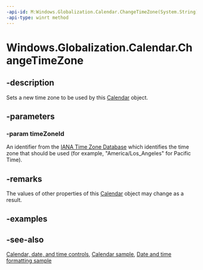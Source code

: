 ```yaml
---
-api-id: M:Windows.Globalization.Calendar.ChangeTimeZone(System.String)
-api-type: winrt method
---
```


<!-- Method syntax
public void ChangeTimeZone(System.String timeZoneId)
-->

# Windows.Globalization.Calendar.ChangeTimeZone

## -description
Sets a new time zone to be used by this [Calendar](calendar.md) object.

## -parameters
### -param timeZoneId
An identifier from the [IANA Time Zone Database](http://www.iana.org/time-zones) which identifies the time zone that should be used (for example, "America/Los_Angeles" for Pacific Time).

## -remarks
The values of other properties of this [Calendar](calendar.md) object may change as a result.

## -examples

## -see-also

[Calendar, date, and time controls](/windows/uwp/design/controls-and-patterns/date-and-time), [Calendar sample](https://github.com/Microsoft/Windows-universal-samples/tree/master/Samples/Calendar), [Date and time formatting sample](https://github.com/microsoft/Windows-universal-samples/tree/master/Samples/DateTimeFormatting)

